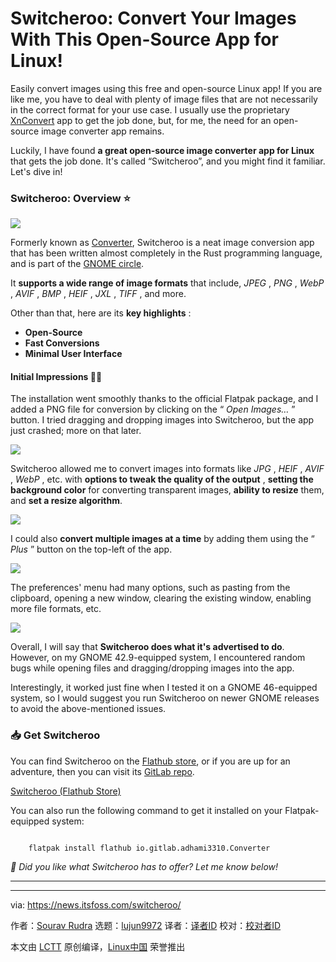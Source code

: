 [#]: subject: "Switcheroo: Convert Your Images With This Open-Source App for Linux!"
[#]: via: "https://news.itsfoss.com/switcheroo/"
[#]: author: "Sourav Rudra https://news.itsfoss.com/author/sourav/"
[#]: collector: "lujun9972/lctt-scripts-1705972010"
[#]: translator: " "
[#]: reviewer: " "
[#]: publisher: " "
[#]: url: " "

Switcheroo: Convert Your Images With This Open-Source App for Linux!
======
Easily convert images using this free and open-source Linux app!
If you are like me, you have to deal with plenty of image files that are not necessarily in the correct format for your use case. I usually use the proprietary [XnConvert][1] app to get the job done, but, for me, the need for an open-source image converter app remains.

Luckily, I have found **a great open-source image converter app for Linux** that gets the job done. It's called “Switcheroo”, and you might find it familiar. Let's dive in!

### Switcheroo: Overview ⭐

![][2]

Formerly known as [Converter][3], Switcheroo is a neat image conversion app that has been written almost completely in the Rust programming language, and is part of the [GNOME circle][4].

It **supports a wide range of image formats** that include, _JPEG_ , _PNG_ , _WebP_ , _AVIF_ , _BMP_ , _HEIF_ , _JXL_ , _TIFF_ , and more.

Other than that, here are its **key highlights** :

  * **Open-Source**
  * **Fast Conversions**
  * **Minimal User Interface**



#### Initial Impressions 👨‍💻

The installation went smoothly thanks to the official Flatpak package, and I added a PNG file for conversion by clicking on the “ _Open Images…_ ” button. I tried dragging and dropping images into Switcheroo, but the app just crashed; more on that later.

![][5]

Switcheroo allowed me to convert images into formats like _JPG_ , _HEIF_ , _AVIF_ , _WebP_ , etc. with **options to tweak the quality of the output** , **setting the background color** for converting transparent images, **ability to resize** them, and **set a resize algorithm**.

![][6]

I could also **convert multiple images at a time** by adding them using the “ _Plus_ ” button on the top-left of the app.

![][7]

The preferences' menu had many options, such as pasting from the clipboard, opening a new window, clearing the existing window, enabling more file formats, etc.

![][8]

Overall, I will say that **Switcheroo does what it's advertised to do**. However, on my GNOME 42.9-equipped system, I encountered random bugs while opening files and dragging/dropping images into the app.

Interestingly, it worked just fine when I tested it on a GNOME 46-equipped system, so I would suggest you run Switcheroo on newer GNOME releases to avoid the above-mentioned issues.

### 📥 Get Switcheroo

You can find Switcheroo on the [Flathub store][9], or if you are up for an adventure, then you can visit its [GitLab repo][10].

[Switcheroo (Flathub Store)][9]

You can also run the following command to get it installed on your Flatpak-equipped system:

```

    flatpak install flathub io.gitlab.adhami3310.Converter

```

_💬 Did you like what Switcheroo has to offer? Let me know below!_

* * *

--------------------------------------------------------------------------------

via: https://news.itsfoss.com/switcheroo/

作者：[Sourav Rudra][a]
选题：[lujun9972][b]
译者：[译者ID](https://github.com/译者ID)
校对：[校对者ID](https://github.com/校对者ID)

本文由 [LCTT](https://github.com/LCTT/TranslateProject) 原创编译，[Linux中国](https://linux.cn/) 荣誉推出

[a]: https://news.itsfoss.com/author/sourav/
[b]: https://github.com/lujun9972
[1]: https://www.xnview.com/en/xnconvert/
[2]: https://news.itsfoss.com/content/images/2024/04/Switcheroo_a.png
[3]: https://itsfoss.com/converter-tool/
[4]: https://circle.gnome.org/
[5]: https://news.itsfoss.com/content/images/2024/04/Switcheroo_b.png
[6]: https://news.itsfoss.com/content/images/2024/04/Switcheroo_c.png
[7]: https://news.itsfoss.com/content/images/2024/04/Switcheroo_d.png
[8]: https://news.itsfoss.com/content/images/2024/04/Switcheroo_e.png
[9]: https://flathub.org/apps/io.gitlab.adhami3310.Converter
[10]: https://gitlab.com/adhami3310/Switcheroo
